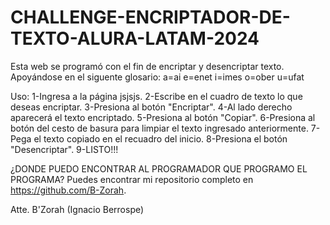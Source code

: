 # CHALLENGE-ENCRIPTADOR-DE-TEXTO-ALURA-LATAM-2024

Esta web se programó con el fin de encriptar y desencriptar texto. 
Apoyándose en el siguente glosario:
a=ai
e=enet
i=imes
o=ober
u=ufat

Uso:
1-Ingresa a la página jsjsjs.
2-Escribe en el cuadro de texto lo que deseas encriptar.
3-Presiona al botón "Encriptar".
4-Al lado derecho aparecerá el texto encriptado.
5-Presiona al botón "Copiar".
6-Presiona al botón del cesto de basura para limpiar el texto ingresado anteriormente.
7-Pega el texto copiado en el recuadro del inicio.
8-Presiona el botón "Desencriptar".
9-LISTO!!!

¿DONDE PUEDO ENCONTRAR AL PROGRAMADOR QUE PROGRAMO EL PROGRAMA?
Puedes encontrar mi repositorio completo en https://github.com/B-Zorah.

Atte. B'Zorah 
(Ignacio Berrospe)
